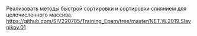 Реализовать методы быстрой сортировки и сортировки слиянием для целочисленного массива. https://github.com/SIV220785/Training_Epam/tree/master/NET.W.2019.Slavnikov.01

